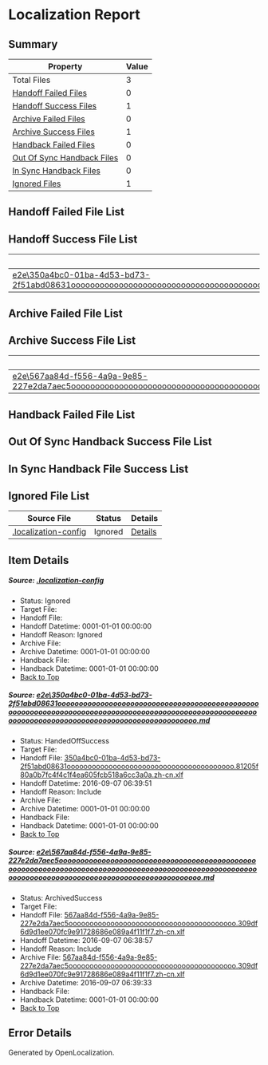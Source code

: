 # <a name='report-top'></a> Localization Report

## Summary
 Property | Value 
 -------- | ----- 
 Total Files | 3
[ Handoff Failed Files ](#handoff-failed-list)| 0
[ Handoff Success Files ](#handoff-success-list)| 1
[ Archive Failed Files ](#archive-failed-list)| 0
[ Archive Success Files ](#archive-success-list)| 1
[ Handback Failed Files ](#handback-failed-list)| 0
[ Out Of Sync Handback Files ](#outofsync-handback-success-list)| 0
[ In Sync Handback Files ](#insync-handback-success-list)| 0
[ Ignored Files ](#ignored-list)| 1

## <a name='handoff-failed-list'></a> Handoff Failed File List

## <a name='handoff-success-list'></a> Handoff Success File List
 Source File | Status | Details 
 ----------- | ------ | ------- 
 [e2e\350a4bc0-01ba-4d53-bd73-2f51abd08631ooooooooooooooooooooooooooooooooooooooooooooooooooooooooooooooooooooooooooooooooooooooooooooooooooooooooooooooooooooooooooooooooooooooooooooooooooooo.md](https://github.com/OpenLocalizationTestOrg/ol-test0/blob/7ce0f000f8c315ac0be942ae352983367f1c41ba/e2e/350a4bc0-01ba-4d53-bd73-2f51abd08631ooooooooooooooooooooooooooooooooooooooooooooooooooooooooooooooooooooooooooooooooooooooooooooooooooooooooooooooooooooooooooooooooooooooooooooooooooooo.md) | HandedOffSuccess | [Details](#745d049c2110a1d1e256d9f2d3d4e26965905ab11)

## <a name='archive-failed-list'></a> Archive Failed File List

## <a name='archive-success-list'></a> Archive Success File List
 Source File | Status | Details 
 ----------- | ------ | ------- 
 [e2e\567aa84d-f556-4a9a-9e85-227e2da7aec5ooooooooooooooooooooooooooooooooooooooooooooooooooooooooooooooooooooooooooooooooooooooooooooooooooooooooooooooooooooooooooooooooooooooooooooooooooooo.md](https://github.com/OpenLocalizationTestOrg/ol-test0/blob/a390acef733951d87dcb6b1edd0aa459fc0ae2cc/e2e/567aa84d-f556-4a9a-9e85-227e2da7aec5ooooooooooooooooooooooooooooooooooooooooooooooooooooooooooooooooooooooooooooooooooooooooooooooooooooooooooooooooooooooooooooooooooooooooooooooooooooo.md) | ArchivedSuccess | [Details](#323a4a8a38ced0758ab3bec5906bd257eedb9b6d2)

## <a name='handback-failed-list'></a> Handback Failed File List

## <a name='outofsync-handback-success-list'></a> Out Of Sync Handback Success File List

## <a name='insync-handback-success-list'></a> In Sync Handback File Success List

## <a name='ignored-list'></a> Ignored File List
 Source File | Status | Details 
 ----------- | ------ | ------- 
 [.localization-config](https://github.com/OpenLocalizationTestOrg/ol-test0/blob/7ce0f000f8c315ac0be942ae352983367f1c41ba/.localization-config) | Ignored | [Details](#3d4f252ac210baf56311d7e97dcc2db10974dbd20)

## Item Details
##### <a name='3d4f252ac210baf56311d7e97dcc2db10974dbd20'></a> Source: [.localization-config](https://github.com/OpenLocalizationTestOrg/ol-test0/blob/7ce0f000f8c315ac0be942ae352983367f1c41ba/.localization-config)
* Status: Ignored
* Target File: 
* Handoff File: 
* Handoff Datetime: 0001-01-01 00:00:00
* Handoff Reason: Ignored
* Archive File: 
* Archive Datetime: 0001-01-01 00:00:00
* Handback File: 
* Handback Datetime: 0001-01-01 00:00:00
* [Back to Top](#report-top)

##### <a name='745d049c2110a1d1e256d9f2d3d4e26965905ab11'></a> Source: [e2e\350a4bc0-01ba-4d53-bd73-2f51abd08631ooooooooooooooooooooooooooooooooooooooooooooooooooooooooooooooooooooooooooooooooooooooooooooooooooooooooooooooooooooooooooooooooooooooooooooooooooooo.md](https://github.com/OpenLocalizationTestOrg/ol-test0/blob/7ce0f000f8c315ac0be942ae352983367f1c41ba/e2e/350a4bc0-01ba-4d53-bd73-2f51abd08631ooooooooooooooooooooooooooooooooooooooooooooooooooooooooooooooooooooooooooooooooooooooooooooooooooooooooooooooooooooooooooooooooooooooooooooooooooooo.md)
* Status: HandedOffSuccess
* Target File: 
* Handoff File: [350a4bc0-01ba-4d53-bd73-2f51abd08631oooooooooooooooooooooooooooooooooooooooo.81205f80a0b7fc4f4c1f4ea605fcb518a6cc3a0a.zh-cn.xlf](https://github.com/OpenLocalizationTestOrg/ol-test0-handoff/blob/a97cdc14be47438855b9744fabaf2eda685715de/ol-handoff/OpenLocalizationTestOrg/ol-test0-zhcn/ci/ht/350a4bc0-01ba-4d53-bd73-2f51abd08631oooooooooooooooooooooooooooooooooooooooo.81205f80a0b7fc4f4c1f4ea605fcb518a6cc3a0a.zh-cn.xlf)
* Handoff Datetime: 2016-09-07 06:39:51
* Handoff Reason: Include
* Archive File: 
* Archive Datetime: 0001-01-01 00:00:00
* Handback File: 
* Handback Datetime: 0001-01-01 00:00:00
* [Back to Top](#report-top)

##### <a name='323a4a8a38ced0758ab3bec5906bd257eedb9b6d2'></a> Source: [e2e\567aa84d-f556-4a9a-9e85-227e2da7aec5ooooooooooooooooooooooooooooooooooooooooooooooooooooooooooooooooooooooooooooooooooooooooooooooooooooooooooooooooooooooooooooooooooooooooooooooooooooo.md](https://github.com/OpenLocalizationTestOrg/ol-test0/blob/a390acef733951d87dcb6b1edd0aa459fc0ae2cc/e2e/567aa84d-f556-4a9a-9e85-227e2da7aec5ooooooooooooooooooooooooooooooooooooooooooooooooooooooooooooooooooooooooooooooooooooooooooooooooooooooooooooooooooooooooooooooooooooooooooooooooooooo.md)
* Status: ArchivedSuccess
* Target File: 
* Handoff File: [567aa84d-f556-4a9a-9e85-227e2da7aec5oooooooooooooooooooooooooooooooooooooooo.309df6d9d1ee070fc9e91728686e089a4f11f1f7.zh-cn.xlf](https://github.com/OpenLocalizationTestOrg/ol-test0-handoff/blob/1e56e156db641f3c1abe5199f25595fa4dd1bf9f/ol-handoff/OpenLocalizationTestOrg/ol-test0-zhcn/ci/ht/567aa84d-f556-4a9a-9e85-227e2da7aec5oooooooooooooooooooooooooooooooooooooooo.309df6d9d1ee070fc9e91728686e089a4f11f1f7.zh-cn.xlf)
* Handoff Datetime: 2016-09-07 06:38:57
* Handoff Reason: Include
* Archive File: [567aa84d-f556-4a9a-9e85-227e2da7aec5oooooooooooooooooooooooooooooooooooooooo.309df6d9d1ee070fc9e91728686e089a4f11f1f7.zh-cn.xlf](https://github.com/OpenLocalizationTestOrg/ol-test0-handoff/blob/191b57d639c41a85a65efc2814b4081cead4e851/ol-archive/OpenLocalizationTestOrg/ol-test0-zhcn/ci/ht/567aa84d-f556-4a9a-9e85-227e2da7aec5oooooooooooooooooooooooooooooooooooooooo.309df6d9d1ee070fc9e91728686e089a4f11f1f7.zh-cn.xlf)
* Archive Datetime: 2016-09-07 06:39:33
* Handback File: 
* Handback Datetime: 0001-01-01 00:00:00
* [Back to Top](#report-top)


## Error Details

Generated by OpenLocalization.
